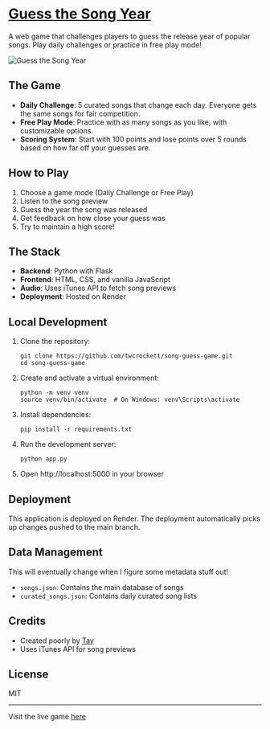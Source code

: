 # [Guess the Song Year](https://music-guess-bynw.onrender.com/)

A web game that challenges players to guess the release year of popular songs. Play daily challenges or practice in free play mode!

![Guess the Song Year](https://github.com/twcrockett/song-guess-game/blob/main/screenshot.png)

## The Game

- **Daily Challenge**: 5 curated songs that change each day. Everyone gets the same songs for fair competition.
- **Free Play Mode**: Practice with as many songs as you like, with customizable options.
- **Scoring System**: Start with 100 points and lose points over 5 rounds based on how far off your guesses are.

## How to Play

1. Choose a game mode (Daily Challenge or Free Play)
2. Listen to the song preview
3. Guess the year the song was released
4. Get feedback on how close your guess was
5. Try to maintain a high score!

## The Stack

- **Backend**: Python with Flask
- **Frontend**: HTML, CSS, and vanilla JavaScript
- **Audio**: Uses iTunes API to fetch song previews
- **Deployment**: Hosted on Render

## Local Development

1. Clone the repository:
   ```
   git clone https://github.com/twcrockett/song-guess-game.git
   cd song-guess-game
   ```

2. Create and activate a virtual environment:
   ```
   python -m venv venv
   source venv/bin/activate  # On Windows: venv\Scripts\activate
   ```

3. Install dependencies:
   ```
   pip install -r requirements.txt
   ```

4. Run the development server:
   ```
   python app.py
   ```

5. Open http://localhost:5000 in your browser

## Deployment

This application is deployed on Render. The deployment automatically picks up changes pushed to the main branch.

## Data Management

This will eventually change when I figure some metadata stuff out!

- `songs.json`: Contains the main database of songs
- `curated_songs.json`: Contains daily curated song lists

## Credits

- Created poorly by [Tay](https://twcrockett.github.io/)
- Uses iTunes API for song previews

## License

MIT

---

Visit the live game [here](https://music-guess-bynw.onrender.com/)